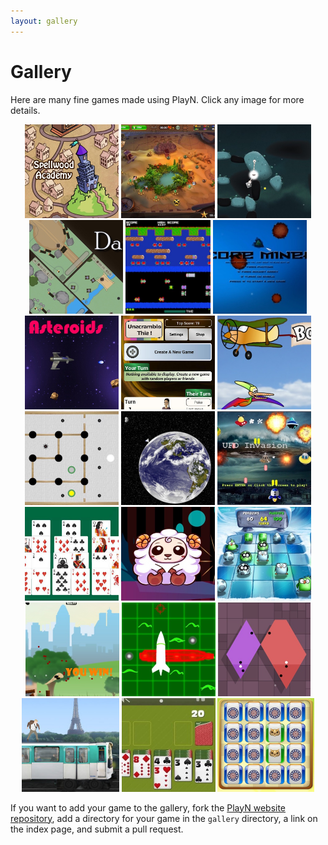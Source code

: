 ```yaml
---
layout: gallery
---
```


<style>
ul.thumbs {
  list-style-type: none;
  margin: 0;
  padding: 0;
  text-align: center;
}

ul.thumbs li {
  display: inline-block;
  height: 150px;
  margin: 0;
  position: relative;
}

ul.thumbs li:hover span.thumb-text {
  opacity: 1;
}

ul.thumbs img {
  height: 150px;
}

span.thumb-text {
  background: rgba(0,0,0,0.5);
  color: white;
  opacity: 0;
  font-size: x-large;
  cursor: pointer;
  display: table;
  left: 0;
  top: 0;
  position: absolute;
  width: 100%;
  height: 150px;
  -webkit-transition: opacity 300ms;
  -moz-transition: opacity 300ms;
  -o-transition: opacity 300ms;
  transition: opacity 300ms;
}

span.thumb-text span {
  display: table-cell;
  text-align: center;
  vertical-align: middle;
}
</style>

# Gallery

Here are many fine games made using PlayN. Click any image for more details.

<ul class="thumbs">
  <li><a href="spellwood">
    <img src="spellwood/thumb.jpg">
    <span class="thumb-text"><span>Spellwood</span></span>
  </a></li>

  <li><a href="pyramid-solitaire">
    <img src="pyramid-solitaire/thumb.jpg">
    <span class="thumb-text"><span>Pyramid Solitaire</span></span>
  </a></li>

  <li><a href="tupsu">
    <img src="tupsu/thumb.jpg">
    <span class="thumb-text"><span>Tupsu</span></span>
  </a></li>

  <li><a href="darkattack">
    <img src="darkattack/thumb.jpg">
    <span class="thumb-text"><span>DarkAttack</span></span>
  </a></li>

  <li><a href="frogger">
    <img src="frogger/thumb.jpg">
    <span class="thumb-text"><span>Frogger</span></span>
  </a></li>

  <li><a href="coreminer">
    <img src="coreminer/thumb.jpg">
    <span class="thumb-text"><span>Core Miner</span></span>
  </a></li>

  <li><a href="thelidia-asteroids">
    <img src="thelidia-asteroids/thumb.jpg">
    <span class="thumb-text"><span>Thelidia Asteroid Attack</span></span>
  </a></li>

  <li><a href="unscramble">
    <img src="unscramble/thumb.jpg">
    <span class="thumb-text"><span>Unscramble This</span></span>
  </a></li>

  <li><a href="bobbyjumps">
    <img src="bobbyjumps/thumb.jpg">
    <span class="thumb-text"><span>Bobby Jumps</span></span>
  </a></li>

  <li><a href="huizbrett">
    <img src="huizbrett/thumb.jpg">
    <span class="thumb-text"><span>Huizbrett</span></span>
  </a></li>

  <li><a href="gravityrun">
    <img src="gravityrun/thumb.jpg">
    <span class="thumb-text"><span>Gravity Run</span></span>
  </a></li>

  <li><a href="ufoinvasion">
    <img src="ufoinvasion/thumb.jpg">
    <span class="thumb-text"><span>UFO Invasion</span></span>
  </a></li>

  <li><a href="magiccards">
    <img src="magiccards/thumb.jpg">
    <span class="thumb-text"><span>Magic Cards</span></span>
  </a></li>

  <li><a href="sheepshooter">
    <img src="sheepshooter/thumb.jpg">
    <span class="thumb-text"><span>Sheep Shooter</span></span>
  </a></li>

  <li><a href="pengvparr">
    <img src="pengvparr/thumb.jpg">
    <span class="thumb-text"><span>Penguins vs. Parrots</span></span>
  </a></li>

  <li><a href="dirtyworms">
    <img src="dirtyworms/thumb.jpg">
    <span class="thumb-text"><span>Dirty Worms</span></span>
  </a></li>

  <li><a href="battleshipfriends">
    <img src="battleshipfriends/thumb.jpg">
    <span class="thumb-text"><span>Battleship Friends</span></span>
  </a></li>

  <li><a href="divisioncell">
    <img src="divisioncell/thumb.jpg">
    <span class="thumb-text"><span>Division Cell</span></span>
  </a></li>

  <li><a href="parismetro">
    <img src="parismetro/thumb.jpg">
    <span class="thumb-text"><span>Paris Métro Simulator</span></span>
  </a></li>

  <li><a href="app2solitaire">
    <img src="app2solitaire/thumb.jpg">
    <span class="thumb-text"><span>app²solitaire</span></span>
  </a></li>

  <li><a href="brainteaser">
    <img src="brainteaser/thumb.jpg">
    <span class="thumb-text"><span>Brain Teaser</span></span>
  </a></li>
</ul>

If you want to add your game to the gallery, fork the [PlayN website repository], add a directory
for your game in the `gallery` directory, a link on the index page, and submit a pull request.

[PlayN website repository]: https://github.com/playn/playn.github.io
